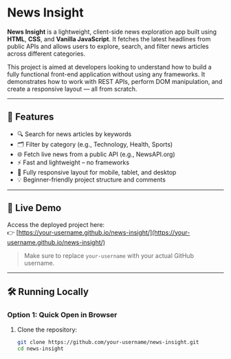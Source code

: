 # News Insight

**News Insight** is a lightweight, client-side news exploration app built using **HTML**, **CSS**, and **Vanilla JavaScript**. It fetches the latest headlines from public APIs and allows users to explore, search, and filter news articles across different categories.

This project is aimed at developers looking to understand how to build a fully functional front-end application without using any frameworks. It demonstrates how to work with REST APIs, perform DOM manipulation, and create a responsive layout — all from scratch.

---

## 🌟 Features

- 🔍 Search for news articles by keywords
- 🗂️ Filter by category (e.g., Technology, Health, Sports)
- 🌐 Fetch live news from a public API (e.g., NewsAPI.org)
- ⚡ Fast and lightweight – no frameworks
- 📱 Fully responsive layout for mobile, tablet, and desktop
- 💡 Beginner-friendly project structure and comments

---

## 🚀 Live Demo

Access the deployed project here:  
👉 [https://your-username.github.io/news-insight/](https://your-username.github.io/news-insight/)

> Make sure to replace `your-username` with your actual GitHub username.

---

## 🛠️ Running Locally

### Option 1: Quick Open in Browser

1. Clone the repository:
   ```bash
   git clone https://github.com/your-username/news-insight.git
   cd news-insight
